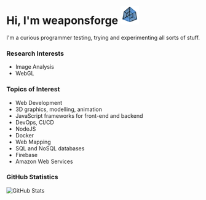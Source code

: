 # Hi, I'm weaponsforge <img src='tesseract3.gif' width=48 height=48 />

I'm a curious programmer testing, trying and experimenting all sorts of stuff.

### Research Interests

- Image Analysis
- WebGL

### Topics of Interest

- Web Development
- 3D graphics, modelling, animation
- JavaScript frameworks for front-end and backend
- DevOps, CI/CD
- NodeJS
- Docker
- Web Mapping
- SQL and NoSQL databases
- Firebase
- Amazon Web Services

### GitHub Statistics

![GitHub Stats](https://github-readme-stats.vercel.app/api?username=weaponsforge&theme=algolia&show_icons=true&count_private=true)